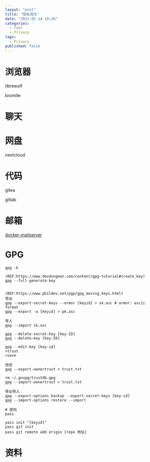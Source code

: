 ```yaml
---
layout: "post"
title: "隐私相关"
date: "2022-01-14 19:26"
categories:
  - Tool
  - Privacy
tags:
  - Privacy
published: false
---
```


# 浏览器

librewolf

bromite

# 聊天


# 网盘
nextcloud

# 代码

gitea

gitlab

# 邮箱

[docker-mailserver](https://github.com/docker-mailserver/docker-mailserver)

# GPG
```shell
gpg -k

(REF:https://www.devdungeon.com/content/gpg-tutorial#create_key)
gpg --full-generate-key


(REF:https://www.phildev.net/pgp/gpg_moving_keys.html)
导出
gpg --export-secret-keys --armor [keyid] > sk.asc # armor: ascii format
gpg --export -a [keyid] > pk.asc

导入
gpg --import sk.asc

gpg --delete-secret-key [key-ID]
gpg --delete-key [key-ID]

gpg --edit-key [key-id]
>trust
>save

信任
gpg --export-ownertrust > trust.txt

rm ~/.gnupg/trustdb.gpg
gpg --import-ownertrust < trust.txt

导出导入
gpg --export-options backup --export-secret-keys [key-id]
gpg --import-options restore --import

# 密码
pass

pass init "[keyid]"
pass git init
pass git remote add origin [repo 地址]
```


# 资料
